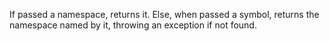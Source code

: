   If passed a namespace, returns it. Else, when passed a symbol,
  returns the namespace named by it, throwing an exception if not
  found.